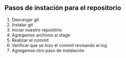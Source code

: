 ## Pasos de instación para el repositorio

1. Descargar git
2. Instalar git
3. Iniciar nuestro repositirio
4. Agregamos archivos al stage
5. Realizar el commit
6. Verificar que se hizo el commit revisando el log
7. Agregamos otro paso de instalación
